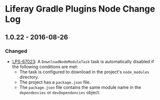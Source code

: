 # Liferay Gradle Plugins Node Change Log

## 1.0.22 - 2016-08-26

### Changed
- [LPS-67023]: A `DownloadNodeModuleTask` task is automatically disabled if the
following conditions are met:
	- The task is configured to download in the project's `node_modules`
	directory.
	- The project has a `package.json` file.
	- The `package.json` file contains the same module name in the
	`dependencies` or `devDependencies` object.

[LPS-67023]: https://issues.liferay.com/browse/LPS-67023
